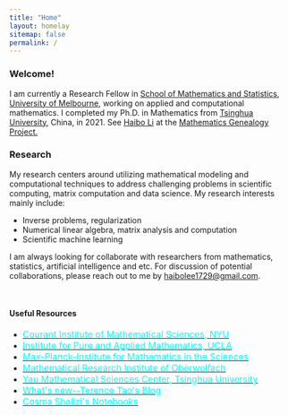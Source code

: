 ```yaml
---
title: "Home"
layout: homelay
sitemap: false
permalink: /
---
```


### Welcome!

I am currently a Research Fellow in <a href='https://ms.unimelb.edu.au/' target='_blank'>School of Mathematics and Statistics, University of Melbourne<a>, working on applied and computational mathematics. I completed my Ph.D. in Mathematics from <a href='https://www.tsinghua.edu.cn/en/' target='_blank'>Tsinghua University<a>, China, in 2021. See <a href='https://mathgenealogy.org/id.php?id=273430' target='_blank'>Haibo Li<a> at the <a href='https://en.wikipedia.org/wiki/Mathematics_Genealogy_Project' target='_blank'>Mathematics Genealogy Project.<a>


### Research

My research centers around utilizing mathematical modeling and computational techniques to address challenging problems in scientific computing, matrix computation and data science. My research interests mainly include:
* Inverse problems, regularization
* Numerical linear algebra, matrix analysis and computation
* Scientific machine learning

I am always looking for collaborate with researchers from mathematics, statistics, artificial intelligence and etc. For discussion of potential collaborations, please reach out to me by <a href="mailto:haibolee1729@gmail.com" target="_blank"> haibolee1729@gmail.com.</a> <br/>



<!-- ### About Mathematics

Mathematics is the study of numbers, quantities, shapes, structures, and patterns, as well as the relationships between them. It involves abstract reasoning and logical deduction to understand and describe the world around us in a precise and systematic way. Mathematics can be applied in countless fields, such as science, engineering, economics, and even art, to solve problems, model real-world phenomena, and make predictions.

<div class="container">
<div class="row">
<center>
<img src="{{ site.url }}{{ site.baseurl }}/images/Gyroid.jpg" width="80%"/><br/>
Gyroid, a type of minimal surface that have cropped up in the design of microparticles for drug delivery. <br/>
<!-- by Paul Nylander -->
<!-- </center>
</div>
</div>
<br/> --> 

<br/> 


#### Useful Resources

* <a href='https://cims.nyu.edu/dynamic/' target='_blank'><font color=cyan size="3">Courant Institute of Mathematical Sciences, NYU</font><a>
* <a href='https://www.ipam.ucla.edu/' target='_blank'><font color=cyan size="3">Institute for Pure and Applied Mathematics, UCLA</font><a>
* <a href='https://www.mis.mpg.de/' target='_blank'><font color=cyan size="3">Max-Planck-Institute for Mathematics in the Sciences</font><a>
* <a href='https://www.mfo.de/' target='_blank'><font color=cyan size="3">Mathematical Research Institute of Oberwolfach</font><a>
* <a href='https://ymsc.tsinghua.edu.cn/en/index.htm' target='_blank'><font color=cyan size="3">Yau Mathematical Sciences Center, Tsinghua University</font><a>
* <a href='https://terrytao.wordpress.com/' target='_blank'><font color=cyan size="3">What's new--Terence Tao's Blog</font><a>
* <a href='http://bactra.org/notebooks/' target='_blank'><font color=cyan size="3">Cosma Shalizi's Notebooks</font><a>

